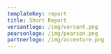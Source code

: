 ```yaml
---
templateKey: report
title: Short Report
versantlogo: /img/versant.png
pearsonlogo: /img/pearson.png
partnerlogo: /img/accenture.png
---
```

